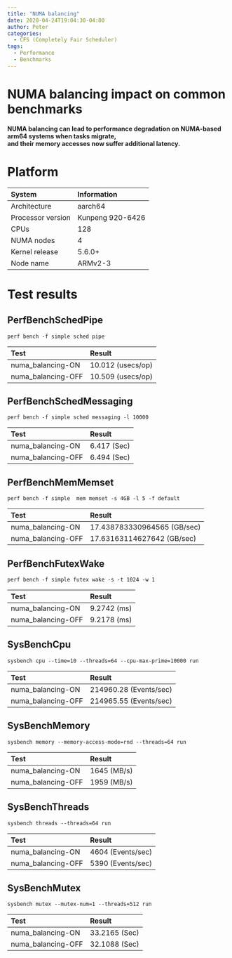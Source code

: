 ```yaml
---
title: "NUMA balancing"
date: 2020-04-24T19:04:30-04:00
author: Peter
categories:
  - CFS (Completely Fair Scheduler)
tags:
  - Performance
  - Benchmarks
---
```


NUMA balancing impact on common benchmarks
==========================================


**NUMA balancing can lead to performance degradation on                    NUMA-based arm64 systems when tasks migrate,  
                    and their memory accesses now suffer additional latency.**
# Platform
  

|System|Information|
| :--- | :--- |
|Architecture|aarch64|
|Processor version|Kunpeng 920-6426|
|CPUs|128|
|NUMA nodes|4|
|Kernel release|5.6.0+|
|Node name|ARMv2-3|

# Test results

## PerfBenchSchedPipe
  
~~~  
perf bench -f simple sched pipe  
~~~  

|Test|Result|
| :--- | :--- |
|numa_balancing-ON|10.012 (usecs/op)|
|numa_balancing-OFF|10.509 (usecs/op)|
  

## PerfBenchSchedMessaging
  
~~~  
perf bench -f simple sched messaging -l 10000  
~~~  

|Test|Result|
| :--- | :--- |
|numa_balancing-ON|6.417 (Sec)|
|numa_balancing-OFF|6.494 (Sec)|
  

## PerfBenchMemMemset
  
~~~  
perf bench -f simple  mem memset -s 4GB -l 5 -f default  
~~~  

|Test|Result|
| :--- | :--- |
|numa_balancing-ON|17.438783330964565 (GB/sec)|
|numa_balancing-OFF|17.63163114627642 (GB/sec)|
  

## PerfBenchFutexWake
  
~~~  
perf bench -f simple futex wake -s -t 1024 -w 1  
~~~  

|Test|Result|
| :--- | :--- |
|numa_balancing-ON| 9.2742  (ms)|
|numa_balancing-OFF| 9.2178  (ms)|
  

## SysBenchCpu
  
~~~  
sysbench cpu --time=10 --threads=64 --cpu-max-prime=10000 run  
~~~  

|Test|Result|
| :--- | :--- |
|numa_balancing-ON|214960.28 (Events/sec)|
|numa_balancing-OFF|214965.55 (Events/sec)|
  

## SysBenchMemory
  
~~~  
sysbench memory --memory-access-mode=rnd --threads=64 run  
~~~  

|Test|Result|
| :--- | :--- |
|numa_balancing-ON|1645 (MB/s)|
|numa_balancing-OFF|1959 (MB/s)|
  

## SysBenchThreads
  
~~~  
sysbench threads --threads=64 run  
~~~  

|Test|Result|
| :--- | :--- |
|numa_balancing-ON|4604 (Events/sec)|
|numa_balancing-OFF|5390 (Events/sec)|
  

## SysBenchMutex
  
~~~  
sysbench mutex --mutex-num=1 --threads=512 run  
~~~  

|Test|Result|
| :--- | :--- |
|numa_balancing-ON|33.2165 (Sec)|
|numa_balancing-OFF|32.1088 (Sec)|
  
